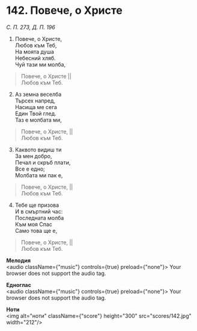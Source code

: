 # 142. Повече, о Христе

_С. П. 273, Д. П. 196_

1. Повече, о Христе,  
Любов към Теб,  
На моята душа  
Небесний хляб.  
Чуй тази ми молба,  

> Повече, о Христе ||  
> Любов към Теб.  

2. Аз земна веселба  
Търсех напред,  
Насища ме сега  
Един Твой глед.  
Таз е молбата ми,  

> Повече, о Христе, ||  
> Любов към Теб.  

3. Каквото видиш ти  
За мен добро,  
Печал и скръб плати,  
Все е едно;  
Молбата ми пак е,  

> Повече, о Христе, ||  
> Любов към Теб.  

4. Тебе ще призова  
И в смъртний час:  
Последната молба  
Към моя Спас  
Само това ще е,  

> Повече, о Христе, ||  
> Любов към Теб.

**Мелодия**  
<audio className={"music"} controls={true} preload={"none"}>
    <source src="mp3/142.mp3" type="audio/mpeg"/>
    Your browser does not support the audio tag.
</audio>

**Едноглас**  
<audio className={"music"} controls={true} preload={"none"}>
    <source src="transp/142.mp3" type="audio/mpeg"/>
    Your browser does not support the audio tag.
</audio>

**Ноти**  
<img alt="ноти" className={"score"} height="300" src="scores/142.jpg" width="212"/>
